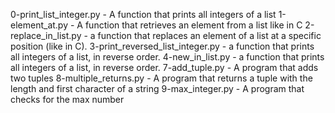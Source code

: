 0-print_list_integer.py - A function that prints all integers of a list
1-element_at.py - A function that retrieves an element from a list like in C
2-replace_in_list.py - a function that replaces an element of a list at a specific position (like in C).
3-print_reversed_list_integer.py -  a function that prints all integers of a list, in reverse order.
4-new_in_list.py -  a function that prints all integers of a list, in reverse order.
7-add_tuple.py - A program that adds two tuples
8-multiple_returns.py - A program that returns a tuple with the length and first character of a string
9-max_integer.py - A program that checks for the max number
